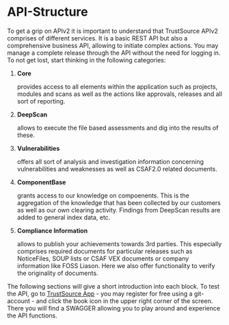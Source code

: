 # API-Structure

To get a grip on APIv2 it is important to understand that TrustSource APIv2 comprises of different services. It is a basic REST API but also a comprehensive business API, allowing to initiate complex actions. You may manage a complete release through the API without the need for logging in. To not get lost, start thinking in the following categories:

1. **Core**

   provides access to all elements within the application such as projects, modules and scans as well as the actions like approvals, releases and all sort of reporting.

2. **DeepScan**

   allows to execute the file based assessments and dig into the results of these.

3. **Vulnerabilities**

   offers all sort of analysis and investigation information concerning vulnerabilities and weaknesses as well as CSAF2.0 related documents.

4. **ComponentBase**

   grants access to our knowledge on compoenents. This is the aggregation of the knowledge that has been collected by our customers as well as our own clearing activity. Findings from DeepScan results are added to general index data, etc. 

5. **Compliance Information**

   allows to publish your achievements towards 3rd parties. This especially comprises required documents for particular releases such as NoticeFiles, SOUP lists or CSAF VEX documents or company information like FOSS Liason. Here we also offer functionality to verify the originality of documents.

The following sections will give a short introduction into each block. To test the API, go to [TrustSource App](https://app.trustsource.io) - you may register for free using a git-account - and click the book icon in the upper right corner of the screen. There you will find a SWAGGER allowing you to play around and experience the API functions. 